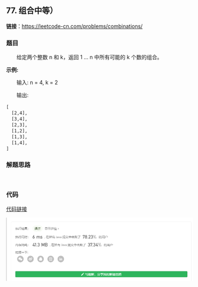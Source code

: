 ## 77. 组合中等）

**链接**：https://leetcode-cn.com/problems/combinations/

### 题目

&emsp;&emsp;给定两个整数 n 和 k，返回 1 ... n 中所有可能的 k 个数的组合。

**示例:**

&emsp;&emsp;输入: n = 4, k = 2

&emsp;&emsp;输出:
````
[
  [2,4],
  [3,4],
  [2,3],
  [1,2],
  [1,3],
  [1,4],
]
````

### 解题思路

&emsp;&emsp;
### 代码

[代码链接](Solution.java)

![提交记录](77.png)
